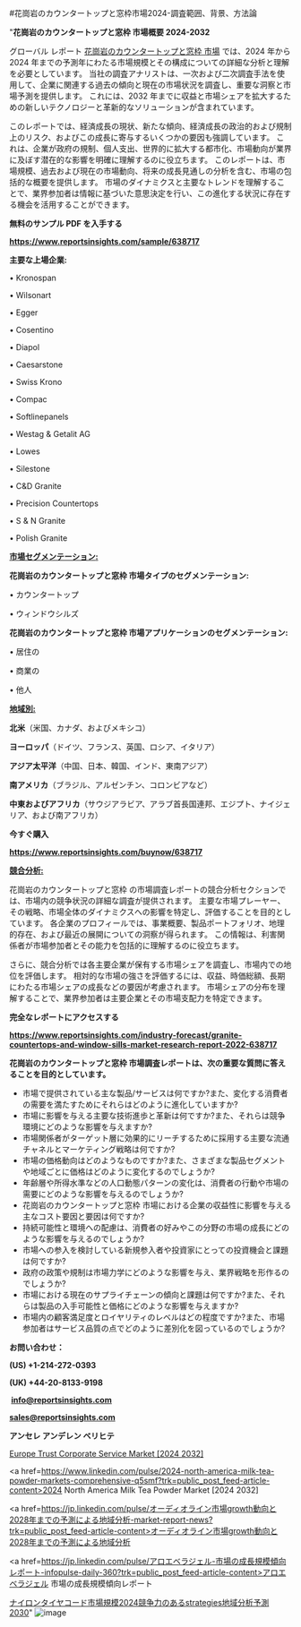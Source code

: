 #花崗岩のカウンタートップと窓枠市場2024-調査範囲、背景、方法論

"<strong>花崗岩のカウンタートップと窓枠 市場概要 2024-2032</strong>

グローバル レポート <a href=https://www.reportsinsights.com/sample/638717>花崗岩のカウンタートップと窓枠 市場</a> では、2024 年から 2024 年までの予測年にわたる市場規模とその構成についての詳細な分析と理解を必要としています。 当社の調査アナリストは、一次および二次調査手法を使用して、企業に関連する過去の傾向と現在の市場状況を調査し、重要な洞察と市場予測を提供します。 これには、2032 年までに収益と市場シェアを拡大​​するための新しいテクノロジーと革新的なソリューションが含まれています。

このレポートでは、経済成長の現状、新たな傾向、経済成長の政治的および規制上のリスク、およびこの成長に寄与するいくつかの要因も強調しています。 これは、企業が政府の規制、個人支出、世界的に拡大する都市化、市場動向が業界に及ぼす潜在的な影響を明確に理解するのに役立ちます。 このレポートは、市場規模、過去および現在の市場動向、将来の成長見通しの分析を含む、市場の包括的な概要を提供します。 市場のダイナミクスと主要なトレンドを理解することで、業界参加者は情報に基づいた意思決定を行い、この進化する状況に存在する機会を活用することができます。

<strong><b>無料のサンプル PDF を入手する</b></strong>

<a href=https://www.reportsinsights.com/sample/638717><strong><u>https://www.reportsinsights.com/sample/638717</u></strong></a>

<strong>主要な上場企業:</strong>

• Kronospan

• Wilsonart

• Egger

• Cosentino

• Diapol

• Caesarstone

• Swiss Krono

• Compac

• Softlinepanels

• Westag & Getalit AG

• Lowes

• Silestone

• C&D Granite

• Precision Countertops

• S & N Granite

• Polish Granite

<strong><u>市場セグメンテーション</u></strong><strong><u>:</u></strong>

<strong>花崗岩のカウンタートップと窓枠 市場タイプのセグメンテーション:</strong>

• カウンタートップ

• ウィンドウシルズ

<strong>花崗岩のカウンタートップと窓枠 市場アプリケーションのセグメンテーション:</strong>

• 居住の

• 商業の

• 他人

<strong><u>地域別</u></strong><strong><u>:</u></strong>

<strong>北米</strong>（米国、カナダ、およびメキシコ）

<strong>ヨーロッパ</strong>（ドイツ、フランス、英国、ロシア、イタリア）

<strong>アジア太平洋</strong>（中国、日本、韓国、インド、東南アジア）

<strong>南アメリカ</strong>（ブラジル、アルゼンチン、コロンビアなど）

<strong>中東およびアフリカ</strong>（サウジアラビア、アラブ首長国連邦、エジプト、ナイジェリア、および南アフリカ）

<strong>今すぐ購入</strong>

<a href=https://www.reportsinsights.com/buynow/638717><strong><u>https://www.reportsinsights.com/buynow/638717</u></strong></a>

<strong><u>競合分析:</u></strong>

花崗岩のカウンタートップと窓枠 の市場調査レポートの競合分析セクションでは、市場内の競争状況の詳細な調査が提供されます。 主要な市場プレーヤー、その戦略、市場全体のダイナミクスへの影響を特定し、評価することを目的としています。 各企業のプロフィールでは、事業概要、製品ポートフォリオ、地理的存在、および最近の展開についての洞察が得られます。 この情報は、利害関係者が市場参加者とその能力を包括的に理解するのに役立ちます。

さらに、競合分析では各主要企業が保有する市場シェアを調査し、市場内での地位を評価します。 相対的な市場の強さを評価するには、収益、時価総額、長期にわたる市場シェアの成長などの要因が考慮されます。 市場シェアの分布を理解することで、業界参加者は主要企業とその市場支配力を特定できます。

<strong>完全なレポートにアクセスする</strong>

<a href=https://www.reportsinsights.com/industry-forecast/granite-countertops-and-window-sills-market-research-report-2022-638717><strong><u><b>https://www.reportsinsights.com/industry-forecast/granite-countertops-and-window-sills-market-research-report-2022-638717</b></u></strong></a>

<strong><b>花崗岩のカウンタートップと窓枠 市場調査レポートは、次の重要な質問に答えることを目的としています。</b></strong>
<ul>
  <li>市場で提供されている主な製品/サービスは何ですか?また、変化する消費者の需要を満たすためにそれらはどのように進化していますか?</li>
  <li>市場に影響を与える主要な技術進歩と革新は何ですか?また、それらは競争環境にどのような影響を与えますか?</li>
  <li>市場関係者がターゲット層に効果的にリーチするために採用する主要な流通チャネルとマーケティング戦略は何ですか?</li>
  <li>市場の価格動向はどのようなものですか?また、さまざまな製品セグメントや地域ごとに価格はどのように変化するのでしょうか?</li>
  <li>年齢層や所得水準などの人口動態パターンの変化は、消費者の行動や市場の需要にどのような影響を与えるのでしょうか?</li>
  <li>花崗岩のカウンタートップと窓枠 市場における企業の収益性に影響を与える主なコスト要因と要因は何ですか?</li>
  <li>持続可能性と環境への配慮は、消費者の好みやこの分野の市場の成長にどのような影響を与えるのでしょうか?</li>
  <li>市場への参入を検討している新規参入者や投資家にとっての投資機会と課題は何ですか?</li>
  <li>政府の政策や規制は市場力学にどのような影響を与え、業界戦略を形作るのでしょうか?</li>
  <li>市場における現在のサプライチェーンの傾向と課題は何ですか?また、それらは製品の入手可能性と価格にどのような影響を与えますか?</li>
  <li>市場内の顧客満足度とロイヤリティのレベルはどの程度ですか?また、市場参加者はサービス品質の点でどのように差別化を図っているのでしょうか?</li>
</ul>
<strong>お問い合わせ：</strong>

<strong>(US) +1-214-272-0393</strong>

<strong>(UK) +44-20-8133-9198</strong>

<strong> </strong><a href=info@reportsinsights.com><strong><u>info@reportsinsights.com</u></strong></a>

<a href=sales@reportsinsights.com><strong><u>sales@reportsinsights.com</u></strong></a>

<strong>アンセレ アンデレン ベリヒテ</strong>

<a href=https://www.linkedin.com/pulse/europe-trust-corporate-service-markets-strategic-view-qlalf/>Europe Trust Corporate Service Market [2024 2032]</a>

<a href=https://www.linkedin.com/pulse/2024-north-america-milk-tea-powder-markets-comprehensive-q5smf?trk=public_post_feed-article-content>2024 North America Milk Tea Powder Market [2024 2032]</a>

<a href=https://jp.linkedin.com/pulse/オーディオライン市場growth動向と2028年までの予測による地域分析-market-report-news?trk=public_post_feed-article-content>オーディオライン市場growth動向と2028年までの予測による地域分析</a>

<a href=https://jp.linkedin.com/pulse/アロエベラジェル-市場の成長規模傾向レポート-infopulse-daily-360?trk=public_post_feed-article-content>アロエベラジェル 市場の成長規模傾向レポート</a>

<a href=https://www.linkedin.com/pulse/ナイロンタイヤコード市場規模2024競争力のあるstrategies地域分析予測2030-tribunal-analytics-360-7ceif/>ナイロンタイヤコード市場規模2024競争力のあるstrategies地域分析予測2030</a>"
![image](https://github.com/aakesh123242/RIMarket/assets/158431203/014c2f01-dfd9-4be1-a966-9be2699d8eb3)
